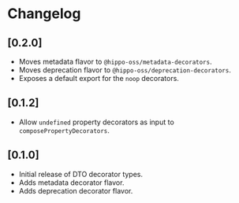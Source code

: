 # Changelog

## [0.2.0]

 - Moves metadata flavor to `@hippo-oss/metadata-decorators`.
 - Moves deprecation flavor to `@hippo-oss/deprecation-decorators`.
 - Exposes a default export for the `noop` decorators.

## [0.1.2]

 - Allow `undefined` property decorators as input to `composePropertyDecorators`.

## [0.1.0]

 - Initial release of DTO decorator types.
 - Adds metadata decorator flavor.
 - Adds deprecation decorator flavor.
